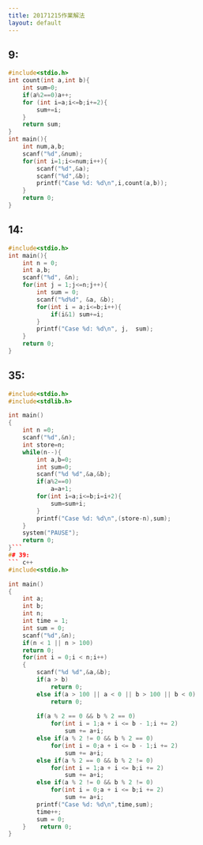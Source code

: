 ```yaml
---
title: 20171215作業解法
layout: default
---
```


## 9:
``` c++
#include<stdio.h>
int count(int a,int b){
	int sum=0;
	if(a%2==0)a++;
	for (int i=a;i<=b;i+=2){
		sum+=i;
	}
	return sum;
}
int main(){
	int num,a,b;
	scanf("%d",&num);
	for(int i=1;i<=num;i++){
		scanf("%d",&a);
		scanf("%d",&b);
		printf("Case %d: %d\n",i,count(a,b));
	}
	return 0;
}
```
## 14:
``` c++
#include<stdio.h>
int main(){
	int n = 0;
	int a,b;
	scanf("%d", &n);
	for(int j = 1;j<=n;j++){
		int sum = 0;
		scanf("%d%d", &a, &b);
		for(int i = a;i<=b;i++){
			if(i&1) sum+=i;
		}
		printf("Case %d: %d\n", j,  sum);
	}
	return 0;
}
```
## 35:
``` c++
#include<stdio.h>
#include<stdlib.h>

int main()
{
	int n =0;
	scanf("%d",&n);
	int store=n;
	while(n--){
		int a,b=0;
		int sum=0;
		scanf("%d %d",&a,&b);
		if(a%2==0)
			a=a+1;
		for(int i=a;i<=b;i=i+2){
			sum=sum+i;
		}
		printf("Case %d: %d\n",(store-n),sum);
	}
	system("PAUSE");
	return 0;
}```
## 39:
``` c++
#include<stdio.h>

int main()
{
	int a;
	int b;
	int n;
	int time = 1;
	int sum = 0;
	scanf("%d",&n);
	if(n < 1 || n > 100)
	return 0;
	for(int i = 0;i < n;i++)
	{
		scanf("%d %d",&a,&b);
		if(a > b)
			return 0;
		else if(a > 100 || a < 0 || b > 100 || b < 0)
			return 0;
	
		if(a % 2 == 0 && b % 2 == 0)
			for(int i = 1;a + i <= b - 1;i += 2)
				sum += a+i;
		else if(a % 2 != 0 && b % 2 == 0)
			for(int i = 0;a + i <= b - 1;i += 2)
				sum += a+i;
		else if(a % 2 == 0 && b % 2 != 0)
			for(int i = 1;a + i <= b;i += 2)
				sum += a+i;
		else if(a % 2 != 0 && b % 2 != 0)
			for(int i = 0;a + i <= b;i += 2)
				sum += a+i;
		printf("Case %d: %d\n",time,sum);
		time++;
		sum = 0;
    }    return 0;
} 
```
